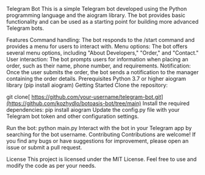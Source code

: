 Telegram Bot
This is a simple Telegram bot developed using the Python programming language and the aiogram library. The bot provides basic functionality and can be used as a starting point for building more advanced Telegram bots.

Features
Command handling: The bot responds to the /start command and provides a menu for users to interact with.
Menu options: The bot offers several menu options, including "About Developers," "Order," and "Contact."
User interaction: The bot prompts users for information when placing an order, such as their name, phone number, and requirements.
Notification: Once the user submits the order, the bot sends a notification to the manager containing the order details.
Prerequisites
Python 3.7 or higher
aiogram library (pip install aiogram)
Getting Started
Clone the repository:

git clone[ https://github.com/your-username/telegram-bot.git](https://github.com/kozhydlo/botoasis-bot/tree/main)
Install the required dependencies:
pip install aiogram
Update the config.py file with your Telegram bot token and other configuration settings.

Run the bot:
python main.py
Interact with the bot in your Telegram app by searching for the bot username.
Contributing
Contributions are welcome! If you find any bugs or have suggestions for improvement, please open an issue or submit a pull request.

License
This project is licensed under the MIT License. Feel free to use and modify the code as per your needs.
